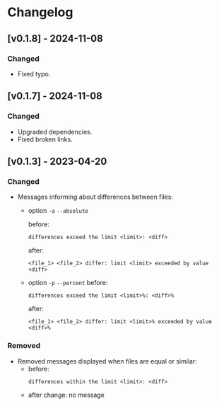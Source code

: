 # Changelog

## [v0.1.8] - 2024-11-08

### Changed
- Fixed typo.

## [v0.1.7] - 2024-11-08

### Changed
- Upgraded dependencies.
- Fixed broken links.

## [v0.1.3] - 2023-04-20

### Changed
- Messages informing about differences between files:
  - option `-a` `--absolute`
    
    before:
    ```
    differences exceed the limit <limit>: <diff>
    ```
    after:
    ```
    <file_1> <file_2> differ: limit <limit> exceeded by value <diff>
    ```
  - option `-p` `--percent`
    before:
    ```
    differences exceed the limit <limit>%: <diff>%
    ```
    after:
    ```
    <file_1> <file_2> differ: limit <limit>% exceeded by value <diff>%
    ``` 

### Removed
- Removed messages displayed when files are equal or similar:
  - before:
    ```
    differences within the limit <limit>: <diff>
    ```
  - after change: no message
